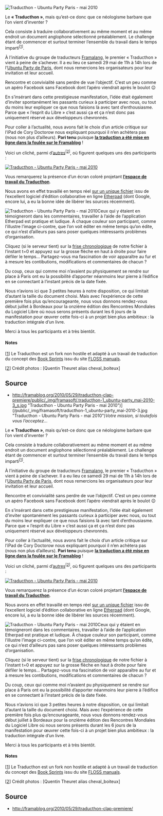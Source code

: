 ![Traducthon - Ubuntu Party Paris - mai 2010](http://framablog.org/public/_img/framasoft/.traducthon-1_ubuntu-party_mai-2010-3_s.jpg "Traducthon - Ubuntu Party Paris - mai 2010")

Le **« Traducthon »**, mais qu’est-ce donc que ce néologisme barbare que l’on vient d’inventer  ?

Cela consiste à traduire collaborativement au même moment et au même endroit un document anglophone sélectionné préalablement. Le challenge étant de commencer et surtout terminer l’ensemble du travail dans le temps imparti<sup>[[1](#pnote-843-1)]</sup>.

À l’initiative du groupe de traducteurs [Framalang](http://framablog.org/index.php/pages/framalang), le premier « Traducthon » vient à peine de s’achever. Il a eu lieu ce samedi 29 mai de 11h à 14h lors de l’[Ubuntu Party de Paris](http://ubuntu-party.org/paris_lucid), dont nous remercions les organisateurs pour leur invitation et leur accueil.

Rencontre et convivialité sans perdre de vue l’objectif. C’est un peu comme un apéro Facebook sans Facebook dont l’apéro viendrait après le boulot 😉

En s’insérant dans cette prestigieuse manifestation, l’idée était également d’inviter spontanément les passants curieux à participer avec nous, ou tout du moins leur expliquer ce que nous faisions là avec tant d’enthousiasme. Parce que « l’esprit du Libre » c’est aussi ça et ça n’est donc pas uniquement réservé aux développeurs chevronnés.

Pour coller à l’actualité, nous avons fait le choix d’un article critique sur l’iPad de Cory Doctorow nous expliquant pourquoi il n’en achètera pas (nous non plus d’ailleurs). **Pari tenu** puisque **[la traduction a été mise en ligne dans la foulée sur le Framablog](http://framablog.org/index.php/post/2010/05/29/ipad-pourquoi-je-ne-l-acheterai-pas)**  !

Voici un cliché, parmi d’[autres](http://www.flickr.com/photos/quentintheuret/)<sup>[[2](#pnote-843-2)]</sup>, où figurent quelques uns des participants  :

[![Traducthon - Ubuntu Party Paris - mai 2010](http://framablog.org/public/_img/framasoft/.traducthon-1_ubuntu-party_mai-2010-1_m.jpg "Traducthon - Ubuntu Party Paris - mai 2010")](http://framablog.org/public/_img/framasoft/traducthon-1_ubuntu-party_mai-2010-1.jpg "Traducthon - Ubuntu Party Paris - mai 2010")

Vous remarquerez la présence d’un écran coloré projetant **[l’espace de travail du Traducthon](http://pad.framasoft.fr/MdDQ2iqupA)**.

Nous avons en effet travaillé en temps réel [sur un unique fichier](http://pad.framasoft.fr/MdDQ2iqupA) issu de l’excellent logiciel d’édition collaborative en ligne [Etherpad](http://fr.wikipedia.org/wiki/EtherPad) (dont Google, encore lui, a eu la bonne idée de libérer les sources récemment).

![Traducthon - Ubuntu Party Paris - mai 2010](http://framablog.org/public/_img/framasoft/traducthon-1_ubuntu-party_mai-2010-2.jpg "Traducthon - Ubuntu Party Paris - mai 2010")Ceux qui y étaient en témoigneront dans les commentaires, travailler à l’aide de l’application Etherpad est pratique et ludique. À chaque couleur son participant, comme l’illustre l’image ci-contre, que l’on voit éditer en même temps qu’on édite, ce qui n’est d’ailleurs pas sans poser quelques intéressants problèmes d’organisation.

Cliquez (si le serveur tient) sur la [frise chronologique](http://pad.framasoft.fr/ep/pad/view/MdDQ2iqupA/rev.0) de notre fichier à l’instant t=0 et appuyez sur la grosse flèche en haut à droite pour faire défiler le temps… Partagez-vous ma fascination de voir apparaître au fur et à mesure les contibutions, modifications et commentaires de chacun  ?

Du coup, ceux qui comme moi n’avaient pu physiquement se rendre sur place à Paris ont eu la possibilité d’apporter néanmoins leur pierre à l’édifice en se connectant à l’instant précis de la date fixée.

Nous n’avions ici que 3 petites heures à notre disposition, ce qui limitait d’autant la taille du document choisi. Mais avec l’expérience de cette première fois plus qu’encourageante, nous vous donnons rendez-vous début juillet à Bordeaux pour la onzième édition des Rencontres Mondiales du Logiciel Libre où nous serons présents durant les 6 jours de la manifestation pour œuvrer cette fois-ci à un projet bien plus ambitieux  : la traduction intégrale d’un livre.

Merci à tous les participants et à très bientôt.

<div class="footnotes">

#### Notes

[[1](#rev-pnote-843-1)] Le Traducthon est un fork non hostile et adapté à un travail de traduction du concept des [Book Sprints](http://en.flossmanuals.net/FLOSSManuals/BookSprints) issu du site [FLOSS manuals](http://en.flossmanuals.net/).

[[2](#rev-pnote-843-2)] Crédit photos  : [Quentin Theuret alias cheval_boiteux]

## Source
* http://framablog.org/2010/05/29/traducthon-clap-premiere/public/_img/framasoft/.traducthon-1_ubuntu-party_mai-2010-3_s.jpg "Traducthon - Ubuntu Party Paris - mai 2010")](/public/_img/framasoft/traducthon-1_ubuntu-party_mai-2010-3.jpg "Traducthon - Ubuntu Party Paris - mai 2010")_Votre mission, si toutefois vous l’acceptez…_

Le **« Traducthon »**, mais qu’est-ce donc que ce néologisme barbare que l’on vient d’inventer  ?

Cela consiste à traduire collaborativement au même moment et au même endroit un document anglophone sélectionné préalablement. Le challenge étant de commencer et surtout terminer l’ensemble du travail dans le temps imparti<sup>[[1](#pnote-843-1)]</sup>.

À l’initiative du groupe de traducteurs [Framalang](http://framablog.org/index.php/pages/framalang), le premier « Traducthon » vient à peine de s’achever. Il a eu lieu ce samedi 29 mai de 11h à 14h lors de l’[Ubuntu Party de Paris](http://ubuntu-party.org/paris_lucid), dont nous remercions les organisateurs pour leur invitation et leur accueil.

Rencontre et convivialité sans perdre de vue l’objectif. C’est un peu comme un apéro Facebook sans Facebook dont l’apéro viendrait après le boulot 😉

En s’insérant dans cette prestigieuse manifestation, l’idée était également d’inviter spontanément les passants curieux à participer avec nous, ou tout du moins leur expliquer ce que nous faisions là avec tant d’enthousiasme. Parce que « l’esprit du Libre » c’est aussi ça et ça n’est donc pas uniquement réservé aux développeurs chevronnés.

Pour coller à l’actualité, nous avons fait le choix d’un article critique sur l’iPad de Cory Doctorow nous expliquant pourquoi il n’en achètera pas (nous non plus d’ailleurs). **Pari tenu** puisque **[la traduction a été mise en ligne dans la foulée sur le Framablog](http://framablog.org/index.php/post/2010/05/29/ipad-pourquoi-je-ne-l-acheterai-pas)**  !

Voici un cliché, parmi d’[autres](http://www.flickr.com/photos/quentintheuret/)<sup>[[2](#pnote-843-2)]</sup>, où figurent quelques uns des participants  :

[![Traducthon - Ubuntu Party Paris - mai 2010](http://framablog.org/public/_img/framasoft/.traducthon-1_ubuntu-party_mai-2010-1_m.jpg "Traducthon - Ubuntu Party Paris - mai 2010")](http://framablog.org/public/_img/framasoft/traducthon-1_ubuntu-party_mai-2010-1.jpg "Traducthon - Ubuntu Party Paris - mai 2010")

Vous remarquerez la présence d’un écran coloré projetant **[l’espace de travail du Traducthon](http://pad.framasoft.fr/MdDQ2iqupA)**.

Nous avons en effet travaillé en temps réel [sur un unique fichier](http://pad.framasoft.fr/MdDQ2iqupA) issu de l’excellent logiciel d’édition collaborative en ligne [Etherpad](http://fr.wikipedia.org/wiki/EtherPad) (dont Google, encore lui, a eu la bonne idée de libérer les sources récemment).

![Traducthon - Ubuntu Party Paris - mai 2010](http://framablog.org/public/_img/framasoft/traducthon-1_ubuntu-party_mai-2010-2.jpg "Traducthon - Ubuntu Party Paris - mai 2010")Ceux qui y étaient en témoigneront dans les commentaires, travailler à l’aide de l’application Etherpad est pratique et ludique. À chaque couleur son participant, comme l’illustre l’image ci-contre, que l’on voit éditer en même temps qu’on édite, ce qui n’est d’ailleurs pas sans poser quelques intéressants problèmes d’organisation.

Cliquez (si le serveur tient) sur la [frise chronologique](http://pad.framasoft.fr/ep/pad/view/MdDQ2iqupA/rev.0) de notre fichier à l’instant t=0 et appuyez sur la grosse flèche en haut à droite pour faire défiler le temps… Partagez-vous ma fascination de voir apparaître au fur et à mesure les contibutions, modifications et commentaires de chacun  ?

Du coup, ceux qui comme moi n’avaient pu physiquement se rendre sur place à Paris ont eu la possibilité d’apporter néanmoins leur pierre à l’édifice en se connectant à l’instant précis de la date fixée.

Nous n’avions ici que 3 petites heures à notre disposition, ce qui limitait d’autant la taille du document choisi. Mais avec l’expérience de cette première fois plus qu’encourageante, nous vous donnons rendez-vous début juillet à Bordeaux pour la onzième édition des Rencontres Mondiales du Logiciel Libre où nous serons présents durant les 6 jours de la manifestation pour œuvrer cette fois-ci à un projet bien plus ambitieux  : la traduction intégrale d’un livre.

Merci à tous les participants et à très bientôt.

<div class="footnotes">

#### Notes

[[1](#rev-pnote-843-1)] Le Traducthon est un fork non hostile et adapté à un travail de traduction du concept des [Book Sprints](http://en.flossmanuals.net/FLOSSManuals/BookSprints) issu du site [FLOSS manuals](http://en.flossmanuals.net/).

[[2](#rev-pnote-843-2)] Crédit photos  : [Quentin Theuret alias cheval_boiteux]

## Source
* http://framablog.org/2010/05/29/traducthon-clap-premiere/